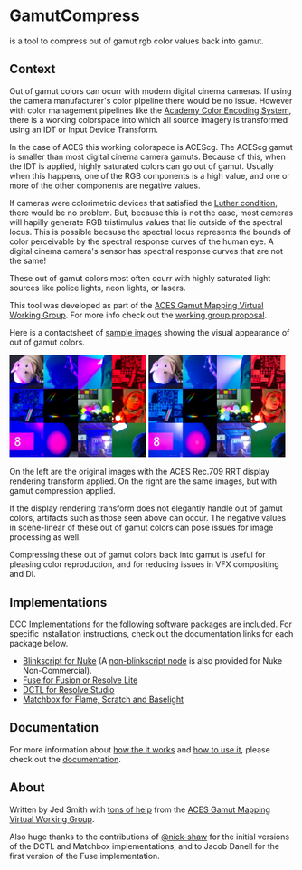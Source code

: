 # GamutCompress
is a tool to compress out of gamut rgb color values back into gamut.

## Context
Out of gamut colors can ocurr with modern digital cinema cameras. If using the camera manufacturer's color pipeline there would be no issue. However with color management pipelines like the [Academy Color Encoding System](https://www.oscars.org/science-technology/sci-tech-projects/aces), there is a working colorspace into which all source imagery is transformed using an IDT or Input Device Transform. 

In the case of ACES this working colorspace is ACEScg. The ACEScg gamut is smaller than most digital cinema camera gamuts. Because of this, when the IDT is applied, highly saturated colors can go out of gamut. Usually when this happens, one of the RGB components is a high value, and one or more of the other components are negative values.

If cameras were colorimetric devices that satisfied the [Luther condition](https://en.wikipedia.org/wiki/Tristimulus_colorimeter), there would be no problem. But, because this is not the case, most cameras will hapilly generate RGB tristimulus values that lie outside of the spectral locus. This is possible because the spectral locus represents the bounds of color perceivable by the spectral response curves of the human eye. A digital cinema camera's sensor has spectral response curves that are not the same!

These out of gamut colors most often ocurr with highly saturated light sources like police lights, neon lights, or lasers.

This tool was developed as part of the [ACES Gamut Mapping Virtual Working Group](https://community.acescentral.com/c/aces-development-acesnext/vwg-aces-gamut-mapping-working-group/80). For more info check out the [working group proposal](https://www.dropbox.com/s/5hz8e07ydx0d2bm/ACES_Gamut_Mapping_Working_Group_Proposal_Approved.pdf).

Here is a contactsheet of [sample images](https://www.dropbox.com/sh/u6z2a0jboo4vno8/AAB-10qcflhpr0C5LWhs7Kq4a?dl=0) showing the visual appearance of out of gamut colors.

[<img src=/model/docs/images/collage.rrt.jpg width=48% height=48%/>](/model/docs/images/collage.rrt.jpg?raw=true) [<img src=/model/docs/images/collage_compressed.rrt.jpg width=48% height=48%/>](/model/docs/images/collage_compressed.rrt.jpg?raw=true)

On the left are the original images with the ACES Rec.709 RRT display rendering transform applied. On the right are the same images, but with gamut compression applied.

If the display rendering transform does not elegantly handle out of gamut colors, artifacts such as those seen above can occur. The negative values in scene-linear of these out of gamut colors can pose issues for image processing as well.

Compressing these out of gamut colors back into gamut is useful for pleasing color reproduction, and for reducing issues in VFX compositing and DI.

## Implementations
DCC Implementations for the following software packages are included. For specific installation instructions, check out the documentation links for each package below.
- [Blinkscript for Nuke](/model/docs/doc-nuke.md) (A [non-blinkscript node](GamutCompress.nk) is also provided for Nuke Non-Commercial).
- [Fuse for Fusion or Resolve Lite](/model/docs/doc-fusion.md)
- [DCTL for Resolve Studio](/model/docs/doc-resolve.md)
- [Matchbox for Flame, Scratch and Baselight](/model/docs/doc-flame.md)


## Documentation
For more information about [how the it works](/model/docs/gamut-compress-algorithm.md) and [how to use it](/model/docs/gamut-compress-documentation.md), please check out the [documentation](/model/docs).

## About
Written by Jed Smith with [tons of help](https://community.acescentral.com/t/rgb-saturation-gamut-mapping-approach-and-a-comp-vfx-perspective) from the [ACES Gamut Mapping Virtual Working Group](https://community.acescentral.com/c/aces-development-acesnext/vwg-aces-gamut-mapping-working-group). 

Also huge thanks to the contributions of [@nick-shaw](https://github.com/nick-shaw) for the initial versions of the DCTL and Matchbox implementations, and to Jacob Danell for the first version of the Fuse implementation.